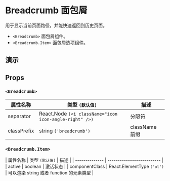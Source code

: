 # Breadcrumb 面包屑[<i class="icon icon-edit2" ></i>](https://github.com/rsuite/rsuite.github.io/blob/master/src/components/breadcrumb/index.md)

用于显示当前页面路径，并能快速返回到历史页面。

- `<Breadcrumb>` 面包屑组件。
- `<Breadcrumb.Item>`  面包屑选项组件。

## 演示

<!--{demo}-->

## Props

### `<Breadcrumb>`

| 属性名称    | 类型 `(默认值)`                                        | 描述           |
| ----------- | ------------------------------------------------------ | -------------- |
| separator   | React.Node `(<i className="icon icon-angle-right" />)` | 分隔符         |
| classPrefix | string `('breadcrumb')`                                | className 前缀 |


### `<Breadcrumb.Item>`

| 属性名称       | 类型 `(默认值)`            | 描述                                    |
| -------------- | -------------------------- |
| active         | boolean                    | 激活状态                                |
| componentClass | React.ElementType `('ol')` | 可以渲染 string 或者 function 的元素类型 |
